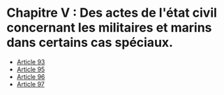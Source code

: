 # Chapitre V : Des actes de l'état civil concernant les militaires et marins dans certains cas spéciaux.

- [Article 93](article-93.md)
- [Article 95](article-95.md)
- [Article 96](article-96.md)
- [Article 97](article-97.md)
